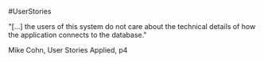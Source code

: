 #UserStories

"[...] the users of this system do not care about the technical details of how the application connects to the database."

Mike Cohn, User Stories Applied, p4